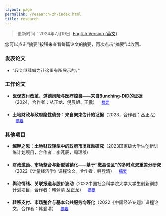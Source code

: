```yaml
---
layout: page
permalink: /research-zh/index.html
title: research
---
```


> 更新时间：2024年7月19日&nbsp;  [English Version (英文)](https://fyapeng.com/research/)



您可以点击“摘要”按钮来查看每篇论文的摘要，再次点击“摘要”以收回。

### 发表论文

- “我会继续努力让这里有所展示的。”
  
### 工作论文

<ul>
  <li>
    <span><strong>医保支付改革、道德风险与医疗控费——来自Bunching-DID的证据</strong>（2024，合作者：丛正龙、倪晨旭、王震）</span>
    <button class="toggle-abstract" onclick="toggleAbstract('abstract1')">摘要</button>
    <div id="abstract1" class="abstract-content">
      <p>本文旨在评估医保支付方式改革特别是DRG/DIP支付模式对于医疗费用控制和医疗质量提升的影响，通过前沿的Bunching-DID方法识别医保“起付线”对患者就诊行为的扭曲效应（道德风险），发现“起付线”的设置使得大约8%的就诊费用被调整至起付线以上，人均年度医疗费用平均提高28.8%。在考虑“起付线”诱导患者道德风险的情况下，DRG/DIP改革在降低医疗费用和提高医疗质量方面的效果有限，“起付线”附近的患者自付费用不降反升，而医院存在“推诿”重症病人的倾向，政策效应在地区、医院特点、患者特征等方面存在异质性。此外，DIP相比DRG能有效降低患者道德风险、缓解医院控费预期。本文在针对评估医疗提质控费的政策工具方面具有一定启示作用，如何精准识别或者避免道德风险问题，或将成为之后政策评估尤其是健康经济学中的重点与难点。</p>
    </div>
  </li>
  <li>
    <span><strong>土地财政与政府隐性债务：来自聚束估计的证据</strong>（2023，合作者：丛正龙）</span>
    <button class="toggle-abstract" onclick="toggleAbstract('abstract2')">摘要</button>
    <div id="abstract2" class="abstract-content">
      <p>稳妥处置地方政府隐性债务问题是未来政府工作的重点和难点，文章基于聚束估计方法，利用工业用地出让最低价标准政策对土地交易市场的冲击，识别地方土地出让行为对政府隐性债务的影响。研究发现，《全国工业用地出让最低价标准》的实施使得土地成交单价出现了显著的聚束效应，平均有11.09%的地块成交单价受《标准》影响而调整至最低价标准右侧；地方政府工业用地出让总价款受政策影响，相较于反事实分布平均增加了7.96%，地方政府综合土地出让总收入受政策影响，相较于反事实分布平均降低了1.5%，地方政府隐性债务受政策影响，相较于反事实分布平均增加了14.1%。Wald估计结果显示，地方工业用地出让价款每增加1%，地方政府隐性债务规模将增加1.768%，综合土地出让价款每增加1%，地方政府隐性债务规模将减少9.502%，意味着地方政府工业用地收入对于政府隐性债务具有正向效应，而地方政府综合土地出让收入对于政府隐性债务具有负向的挤出效应。研究结果为防范化解地方政府债务风险、实现高质量发展提供了创新路径和理论证据。</p>
    </div>
  </li>
</ul>

### 其他项目

- **越畔之思：土地财政转型中的政府市场互动研究**（2023国家级大学生创新训练计划项目，合作者：李芃辰，周理郡）
  
<ul>
  <li>
    <span><strong>财政激励、市场整合与新型城镇化——基于“撤县设区”的多时点双重差分研究</strong>（2022《计量经济学》课程论文，合作者：韩登清）</span>
    <button class="toggle-abstract" onclick="toggleAbstract('abstract3')">摘要</button>
    <div id="abstract3" class="abstract-content">
      <p>撤县设区”是地方政府在行政主导型城镇化发展过程中的重要方式，利用2009年至2019年全国260个城市的统计数据，构建基于“以人为本、四化同步、城乡统筹、生态文明、基础设施”本质要求的新型城镇化评价体系，借助“撤县设区”政策的准自然实验，研究财政激励、市场整合对新型城镇化发展的影响。研究发现：实行“撤县设区”能够整合市域要素市场，显著提高区县基本公共服务水平，推动以人为核心的新型城镇化发展；实行“撤县设区”能够缓解资本的极化效应，促进生产要素向区县扩散，从而促进新型城镇化发展，弥补市场主导型城镇化过程中的不足；但“撤县设区”会对城乡统筹和生态文明产生不同程度的负面影响。</p>
    </div>
  </li>
    <li>
    <span><strong>舆论情绪、关联报道与股价波动</strong>（2022中国社会科学院大学大学生创新训练计划项目，合作者：韩登清 丛正龙）</span>
    <button class="toggle-abstract" onclick="toggleAbstract('abstract4')">摘要</button>
    <div id="abstract4" class="abstract-content">
      <p>随着互联网媒体的快速发展，间接的关联报道对于市场舆情也产生越来越重要的影响。为研究媒体关联报道对股价波动的非线性效应，通过嵌入关联信息结构提出改进的文本信息抽取模块，用以获取关联报道与股票间的关联度。利用A股上市公司的交易数据研究舆情、媒体报道关联度与股价波动间的影响，结果表明：（1）相比正向舆论情绪，负向舆论情绪对股价影响更强烈；（2）报道关联度存在单个门限效应，报道关联度较低时，正向舆论情绪对股价影响更强烈，滞后新闻的影响几乎为0；（3）媒体关联报道对于股价的影响具有时效性；（4）媒体关联报道对于股价的影响随公司规模增大而逐渐增强。</p>
    </div>
  </li>
  <li>
    <span><strong>转移支付、市场整合与基本公共服务均等化</strong>（2022《中国经济专题》课程论文，合作者：韩登清）</span>
    <button class="toggle-abstract" onclick="toggleAbstract('abstract5')">摘要</button>
    <div id="abstract5" class="abstract-content">
      <p>分权体制下产生的市场分割导致各地重复建设严重，不利于基本公共服务均等化目标的实现，本文认为通过调整政府间转移支付，能够促进政府市场资源整合，进而提高基本公共服务均等化水平。实证结果表明：基本公共服务的供给在全国范围内存在集聚效应；统一大市场建设对基本公共服务均等化具有复杂的非线性作用，并且对东部地区和西部地区表现为正向效应，对中部地区则表现为负向效应；给予中部地区政府更多自主性有利于当地经济发展和公共服务均等化水平的提高。</p>
    </div>
  </li>
  <!-- 添加更多论文条目 -->
</ul>

<script>
  function toggleAbstract(id) {
    var abstract = document.getElementById(id);
    if (abstract.style.display === "none" || abstract.style.display === "") {
      abstract.style.display = "block";
    } else {
      abstract.style.display = "none";
    }
  }
</script>

<style>
  .abstract-content {
    display: none;
    margin-top: 10px;
    font-size: 0.9em; /* 调整摘要内容的字体大小 */
    background-color: #f0f0f0; /* 设置摘要内容的背景色 */
    padding: 10px; /* 设置摘要内容的内边距 */
    border-radius: 5px; /* 设置摘要内容的圆角 */
  }
  .toggle-abstract {
    cursor: pointer;
    color: blue;
    background: none;
    border: none;
    padding: 0;
    text-decoration: underline;
    margin-left: 10px;
    font-size: 0.9em; /* 调整“摘要”按钮的字体大小 */
  }
  li {
    margin-bottom: 20px;
  }
</style>
